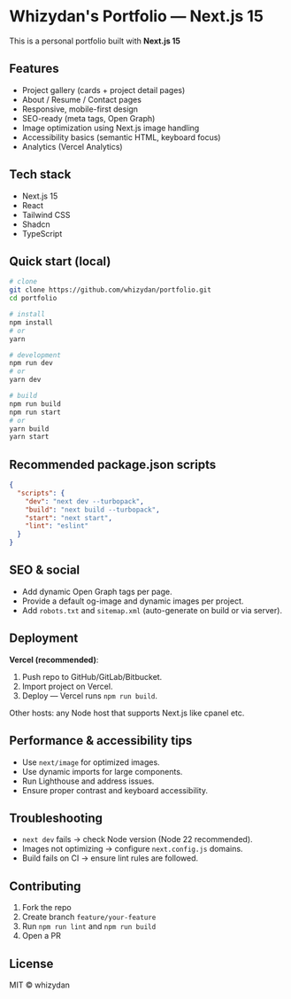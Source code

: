 # Whizydan's Portfolio — Next.js 15

This is a personal portfolio built with **Next.js 15**

## Features
- Project gallery (cards + project detail pages)
- About / Resume / Contact pages
- Responsive, mobile-first design
- SEO-ready (meta tags, Open Graph)
- Image optimization using Next.js image handling
- Accessibility basics (semantic HTML, keyboard focus)
- Analytics (Vercel Analytics)

## Tech stack
- Next.js 15
- React
- Tailwind CSS
- Shadcn
- TypeScript

## Quick start (local)
```bash
# clone
git clone https://github.com/whizydan/portfolio.git
cd portfolio

# install
npm install
# or
yarn

# development
npm run dev
# or
yarn dev

# build
npm run build
npm run start
# or
yarn build
yarn start
```

## Recommended package.json scripts
```json
{
  "scripts": {
    "dev": "next dev --turbopack",
    "build": "next build --turbopack",
    "start": "next start",
    "lint": "eslint"
  }
}
```

## SEO & social
- Add dynamic Open Graph tags per page.
- Provide a default og-image and dynamic images per project.
- Add `robots.txt` and `sitemap.xml` (auto-generate on build or via server).

## Deployment
**Vercel (recommended)**:
1. Push repo to GitHub/GitLab/Bitbucket.
2. Import project on Vercel.
3. Deploy — Vercel runs `npm run build`.

Other hosts: any Node host that supports Next.js like cpanel etc.

## Performance & accessibility tips
- Use `next/image` for optimized images.
- Use dynamic imports for large components.
- Run Lighthouse and address issues.
- Ensure proper contrast and keyboard accessibility.

## Troubleshooting
- `next dev` fails → check Node version (Node 22 recommended).
- Images not optimizing → configure `next.config.js` domains.
- Build fails on CI → ensure lint rules are followed.

## Contributing
1. Fork the repo
2. Create branch `feature/your-feature`
3. Run `npm run lint` and `npm run build`
4. Open a PR

## License
MIT © whizydan
